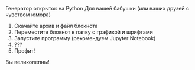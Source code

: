 Генератор открыток на Python
Для вашей бабушки (или ваших друзей с чувством юмора)

1) Скачайте архив и файл блокнота
2) Переместите блокнот в папку с графикой и шрифтами
3) Запустите программу (рекомендуем Jupyter Notebook)
4) ???
5) Профит!

Вы великолепны!
